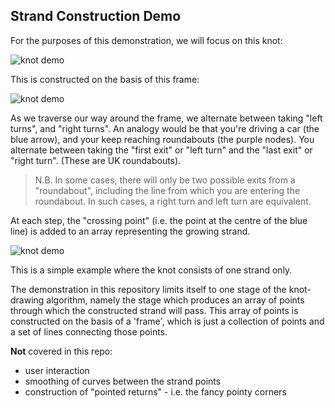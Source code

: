 ## Strand Construction Demo

For the purposes of this demonstration, we will focus on this knot:

![knot demo](https://i.imgur.com/v702syg.png)

This is constructed on the basis of this frame:

![knot demo](https://i.imgur.com/cZDRlsZ.png)

As we traverse our way around the frame, we alternate between taking "left turns", and "right turns". An analogy would be that you're driving a car (the blue arrow), and your keep reaching roundabouts (the purple nodes). You alternate between taking the "first exit" or "left turn" and the "last exit" or "right turn". (These are UK roundabouts).

> N.B. In some cases, there will only be two possible exits from a "roundabout", including the line from which you are entering the roundabout. In such cases, a right turn and left turn are equivalent.

At each step, the "crossing point" (i.e. the point at the centre of the blue line) is added to an array representing the growing strand.

![knot demo](https://i.imgur.com/dUGQczy.gif)

This is a simple example where the knot consists of one strand only.

The demonstration in this repository limits itself to one stage of the knot-drawing algorithm, namely the stage which produces an array of points through which the constructed strand will pass. This array of points is constructed on the basis of a 'frame', which is just a collection of points and a set of lines connecting those points.

**Not** covered in this repo:

- user interaction
- smoothing of curves between the strand points
- construction of "pointed returns" - i.e. the fancy pointy corners
